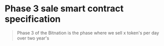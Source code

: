 # Phase 3 sale smart contract specification
> Phase 3 of the Bitnation is the phase where we sell x token's per day over two year's
